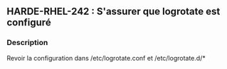## HARDE-RHEL-242 : S'assurer que logrotate est configuré

### Description

Revoir la configuration dans /etc/logrotate.conf et /etc/logrotate.d/*


